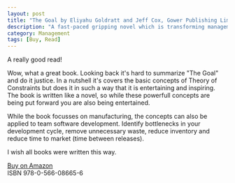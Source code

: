 ```yaml
---
layout: post
title: "The Goal by Eliyahu Goldratt and Jeff Cox, Gower Publishing Limited"
description: "A fast-paced gripping novel which is transforming management thinking"
category: Management
tags: [Buy, Read]
---
```

A really good read!

Wow, what a great book. Looking back it's hard to summarize "The Goal" and do it justice. In a nutshell it's covers the basic concepts of Theory of Constraints but does it in such a way that it is entertaining and inspiring. The book is written like a novel, so while these powerfull concepts are being put forward you are also being entertained.

While the book focusses on manufacturing, the concepts can also be applied to team software development. Identify bottlenecks in your development cycle, remove unnecessary waste, reduce inventory and reduce time to market (time between releases).

I wish all books were written this way.

[Buy on Amazon](http://www.amazon.com/The-Goal-Process-Ongoing-Improvement/dp/0884271951)  
ISBN 978-0-566-08665-6
